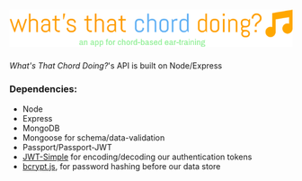# [![What's That Chord Doing?](img/logo.png)](http://what-s-that-chord-doing.herokuapp.com)

_What's That Chord Doing?_'s API is built on Node/Express

### Dependencies:

* Node
* Express
* MongoDB
* Mongoose for schema/data-validation
* Passport/Passport-JWT
* [JWT-Simple](https://github.com/hokaccha/node-jwt-simple) for encoding/decoding our authentication tokens
* [bcrypt.js](https://github.com/dcodeIO/bcrypt.js), for password hashing before our data store

